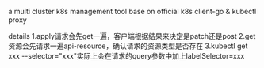 a multi cluster k8s management tool base on official k8s client-go & kubectl proxy

details
1.apply请求会先get一遍，客户端根据结果来决定是patch还是post
2.get资源会先请求一遍api-resource，确认请求的资源类型是否存在
3.kubectl get xxx --selector="xxx"实际上会在请求的query参数中加上labelSelector=xxx
